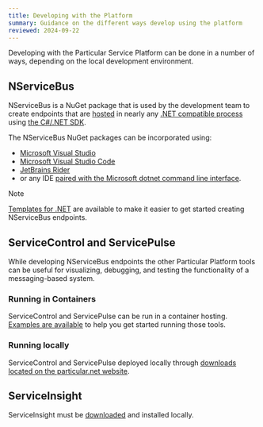 ```yaml
---
title: Developing with the Platform
summary: Guidance on the different ways develop using the platform
reviewed: 2024-09-22
---
```


Developing with the Particular Service Platform can be done in a number of ways, depending on the local development environment.

## NServiceBus

NServiceBus is a NuGet package that is used by the development team to create endpoints that are [hosted](/nservicebus/hosting/) in nearly any [.NET compatible process](installation.md#installation-nservicebus) using [the C#/.NET SDK](https://dotnet.microsoft.com/en-us/download/visual-studio-sdks).

The NServiceBus NuGet packages can be incorporated using:

- [Microsoft Visual Studio](https://learn.microsoft.com/en-us/nuget/consume-packages/install-use-packages-visual-studio)
- [Microsoft Visual Studio Code](https://code.visualstudio.com/docs/csharp/package-management)
- [JetBrains Rider](https://www.jetbrains.com/help/rider/Using_NuGet.html)
- or any IDE [paired with the Microsoft dotnet command line interface](https://learn.microsoft.com/en-us/nuget/consume-packages/install-use-packages-dotnet-cli). 

> [!NOTE]
> [Templates for .NET](https://docs.particular.net/nservicebus/dotnet-templates/) are available to make it easier to get started creating NServiceBus endpoints.

## ServiceControl and ServicePulse

While developing NServiceBus endpoints the other Particular Platform tools can be useful for visualizing, debugging, and testing the functionality of a messaging-based system.

### Running in Containers

ServiceControl and ServicePulse can be run in a container hosting. [Examples are available](https://github.com/particular/PlatformContainerExamples) to help you get started running those tools.

### Running locally

ServiceControl and ServicePulse deployed locally through [downloads located on the particular.net website](https://particular.net/downloads).

## ServiceInsight

ServiceInsight must be [downloaded](https://particular.net/downloads) and installed locally.